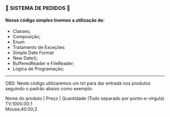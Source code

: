 ### :memo: **SISTEMA DE PEDIDOS** :memo:
#### Nesse código simples tivemos a utilização de:

* Classes;
* Composição;
* Enum
* Tratamento de Exceções
* Simple Date Format
* New Date(); 
* BufferedReader e FileReader;
* Lógica de Programação;

---

OBS: Neste código utilizaremos um txt para dar entrada nos produtos seguindo o padrão abaixo como exemplo:

Nome do produto | Preço | Quantidade (Tudo separado por ponto-e-vírgula)  
TV;1000.00;1  
Mouse;40.00;2  

